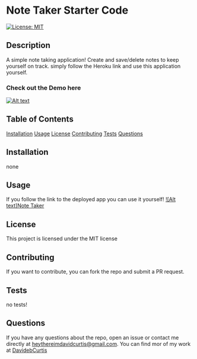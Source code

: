 # Note Taker Starter Code

[![License: MIT](https://img.shields.io/badge/License-MIT-yellow.svg)](https://opensource.org/licenses/MIT)

## Description

A simple note taking application! Create and save/delete notes to keep yourself on track. simply follow the Heroku link and use this application yourself.

### Check out the Demo here

[![Alt text](./assets/screenshot.png)](https://www.youtube.com/watch?v=5Z_q55RgsAg)

## Table of Contents

[Installation](#installation)
[Usage](#usage)
[License](#license)
[Contributing](#contributing)
[Tests](#tests)
[Questions](#questions)

## Installation

none

## Usage

If you follow the link to the deployed app you can use it yourself! [![Alt text]Note Taker](https://secure-forest-87411.herokuapp.com/)

## License

This project is licensed under the MIT license

## Contributing

If you want to contribute, you can fork the repo and submit a PR request.

## Tests

no tests!

## Questions

If you have any questions about the repo, open an issue or contact me directly at [heythereimdavidcurtis@gmail.com](mailto:heythereimdavidcurtis@gmail.com). You can find mor of my work at [DavidebCurtis](https://github.com/DavidebCurtis)
